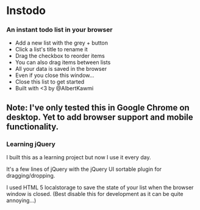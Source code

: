 # Instodo
### An instant todo list in your browser

* Add a new list with the grey + button
* Click a list's title to rename it
* Drag the checkbox to reorder items
* You can also drag items between lists
* All your data is saved in the browser
* Even if you close this window...
* Close this list to get started
* Built with <3 by @AlbertKawmi

Note: I've only tested this in Google Chrome on desktop. Yet to add browser support and mobile functionality.
---

### Learning jQuery

I built this as a learning project but now I use it every day.

It's a few lines of jQuery with the jQuery UI sortable plugin for dragging/dropping.

I used HTML 5 localstorage to save the state of your list when the browser window is closed. (Best disable this for development as it can be quite annoying...)